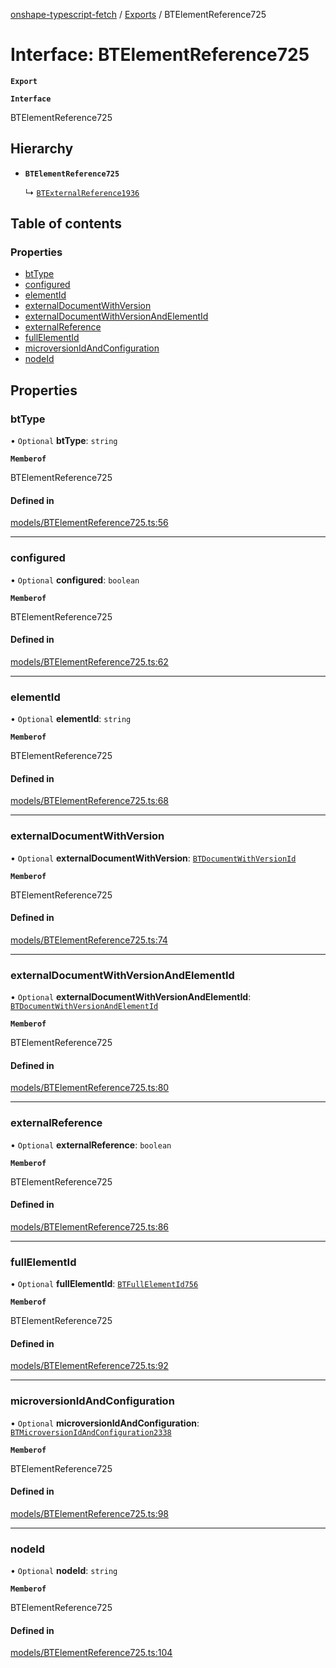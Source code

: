 [onshape-typescript-fetch](../README.md) / [Exports](../modules.md) / BTElementReference725

# Interface: BTElementReference725

**`Export`**

**`Interface`**

BTElementReference725

## Hierarchy

- **`BTElementReference725`**

  ↳ [`BTExternalReference1936`](BTExternalReference1936.md)

## Table of contents

### Properties

- [btType](BTElementReference725.md#bttype)
- [configured](BTElementReference725.md#configured)
- [elementId](BTElementReference725.md#elementid)
- [externalDocumentWithVersion](BTElementReference725.md#externaldocumentwithversion)
- [externalDocumentWithVersionAndElementId](BTElementReference725.md#externaldocumentwithversionandelementid)
- [externalReference](BTElementReference725.md#externalreference)
- [fullElementId](BTElementReference725.md#fullelementid)
- [microversionIdAndConfiguration](BTElementReference725.md#microversionidandconfiguration)
- [nodeId](BTElementReference725.md#nodeid)

## Properties

### btType

• `Optional` **btType**: `string`

**`Memberof`**

BTElementReference725

#### Defined in

[models/BTElementReference725.ts:56](https://github.com/toebes/onshape-typescript-fetch/blob/3e11ae1/models/BTElementReference725.ts#L56)

___

### configured

• `Optional` **configured**: `boolean`

**`Memberof`**

BTElementReference725

#### Defined in

[models/BTElementReference725.ts:62](https://github.com/toebes/onshape-typescript-fetch/blob/3e11ae1/models/BTElementReference725.ts#L62)

___

### elementId

• `Optional` **elementId**: `string`

**`Memberof`**

BTElementReference725

#### Defined in

[models/BTElementReference725.ts:68](https://github.com/toebes/onshape-typescript-fetch/blob/3e11ae1/models/BTElementReference725.ts#L68)

___

### externalDocumentWithVersion

• `Optional` **externalDocumentWithVersion**: [`BTDocumentWithVersionId`](BTDocumentWithVersionId.md)

**`Memberof`**

BTElementReference725

#### Defined in

[models/BTElementReference725.ts:74](https://github.com/toebes/onshape-typescript-fetch/blob/3e11ae1/models/BTElementReference725.ts#L74)

___

### externalDocumentWithVersionAndElementId

• `Optional` **externalDocumentWithVersionAndElementId**: [`BTDocumentWithVersionAndElementId`](BTDocumentWithVersionAndElementId.md)

**`Memberof`**

BTElementReference725

#### Defined in

[models/BTElementReference725.ts:80](https://github.com/toebes/onshape-typescript-fetch/blob/3e11ae1/models/BTElementReference725.ts#L80)

___

### externalReference

• `Optional` **externalReference**: `boolean`

**`Memberof`**

BTElementReference725

#### Defined in

[models/BTElementReference725.ts:86](https://github.com/toebes/onshape-typescript-fetch/blob/3e11ae1/models/BTElementReference725.ts#L86)

___

### fullElementId

• `Optional` **fullElementId**: [`BTFullElementId756`](BTFullElementId756.md)

**`Memberof`**

BTElementReference725

#### Defined in

[models/BTElementReference725.ts:92](https://github.com/toebes/onshape-typescript-fetch/blob/3e11ae1/models/BTElementReference725.ts#L92)

___

### microversionIdAndConfiguration

• `Optional` **microversionIdAndConfiguration**: [`BTMicroversionIdAndConfiguration2338`](BTMicroversionIdAndConfiguration2338.md)

**`Memberof`**

BTElementReference725

#### Defined in

[models/BTElementReference725.ts:98](https://github.com/toebes/onshape-typescript-fetch/blob/3e11ae1/models/BTElementReference725.ts#L98)

___

### nodeId

• `Optional` **nodeId**: `string`

**`Memberof`**

BTElementReference725

#### Defined in

[models/BTElementReference725.ts:104](https://github.com/toebes/onshape-typescript-fetch/blob/3e11ae1/models/BTElementReference725.ts#L104)
